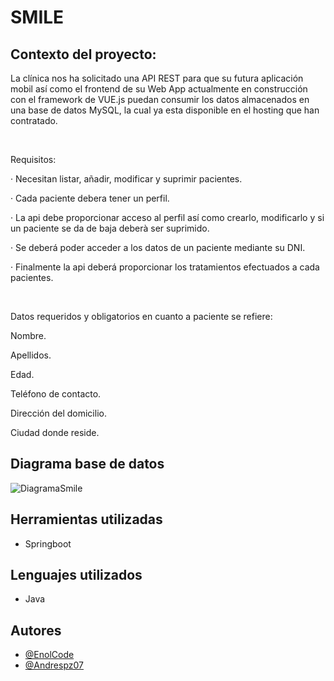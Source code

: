 
# SMILE




## Contexto del proyecto:

La clínica nos ha solicitado una API REST para que su futura aplicación mobil así como el frontend de su Web App actualmente en construcción con el framework de VUE.js puedan consumir los datos almacenados en una base de datos MySQL, la cual ya esta disponible en el hosting que han contratado.

​

Requisitos:

· Necesitan listar, añadir, modificar y suprimir pacientes.

· Cada paciente debera tener un perfil.

· La api debe proporcionar acceso al perfil así como crearlo, modificarlo y si un paciente se da de baja deberà ser suprimido.

· Se deberá poder acceder a los datos de un paciente mediante su DNI.

· Finalmente la api deberá proporcionar los tratamientos efectuados a cada pacientes.

​

Datos requeridos y obligatorios en cuanto a paciente se refiere:

Nombre.

Apellidos.

Edad.

Teléfono de contacto.

Dirección del domicilio.

Ciudad donde reside.
## Diagrama base de datos


![DiagramaSmile](https://user-images.githubusercontent.com/116883533/225982147-3499ac4d-8cb3-4247-a145-8fcdce7bfd66.png)


## Herramientas utilizadas

* Springboot
## Lenguajes utilizados

* Java
## Autores

- [@EnolCode](https://github.com/EnolCode)
- [@Andrespz07](https://github.com/Andrespz07)

